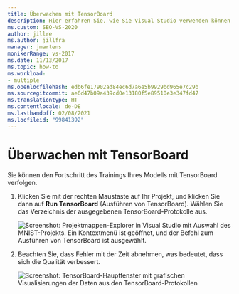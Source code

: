 ```yaml
---
title: Überwachen mit TensorBoard
description: Hier erfahren Sie, wie Sie Visual Studio verwenden können, um den Trainingsfortschritt Ihres Modells mit TensorBoard darzustellen.
ms.custom: SEO-VS-2020
author: jillre
ms.author: jillfra
manager: jmartens
monikerRange: vs-2017
ms.date: 11/13/2017
ms.topic: how-to
ms.workload:
- multiple
ms.openlocfilehash: edb6fe17902ad84ec6d7a6e5b9929bd965e7c29b
ms.sourcegitcommit: ae6d47b09a439cd0e13180f5e89510e3e347fd47
ms.translationtype: HT
ms.contentlocale: de-DE
ms.lasthandoff: 02/08/2021
ms.locfileid: "99841392"
---
```

# <a name="monitor-with-tensorboard"></a>Überwachen mit TensorBoard

Sie können den Fortschritt des Trainings Ihres Modells mit TensorBoard verfolgen.

1. Klicken Sie mit der rechten Maustaste auf Ihr Projekt, und klicken Sie dann auf **Run TensorBoard** (Ausführen von TensorBoard). Wählen Sie das Verzeichnis der ausgegebenen TensorBoard-Protokolle aus.

    ![Screenshot: Projektmappen-Explorer in Visual Studio mit Auswahl des MNIST-Projekts. Ein Kontextmenü ist geöffnet, und der Befehl zum Ausführen von TensorBoard ist ausgewählt.](media/monitor-tensorboard/run-tensorboard.png)

2. Beachten Sie, dass Fehler mit der Zeit abnehmen, was bedeutet, dass sich die Qualität verbessert.

    ![Screenshot: TensorBoard-Hauptfenster mit grafischen Visualisierungen der Daten aus den TensorBoard-Protokollen](media/monitor-tensorboard/tensorboard.png)
